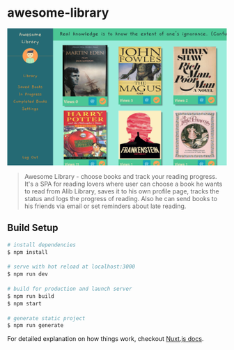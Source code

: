 # awesome-library

![alt text](https://raw.githubusercontent.com/cherenkor/awesome-library/master/preview.png)

> Awesome Library - choose books and track your reading progress. It's a SPA for reading lovers where user can choose a book he wants to read from Alib Library, saves it to his own profile page, tracks the status and logs the progress of reading. Also he can send books to his friends via email or set reminders about late reading.

## Build Setup

```bash
# install dependencies
$ npm install

# serve with hot reload at localhost:3000
$ npm run dev

# build for production and launch server
$ npm run build
$ npm start

# generate static project
$ npm run generate
```

For detailed explanation on how things work, checkout [Nuxt.js docs](https://nuxtjs.org).
